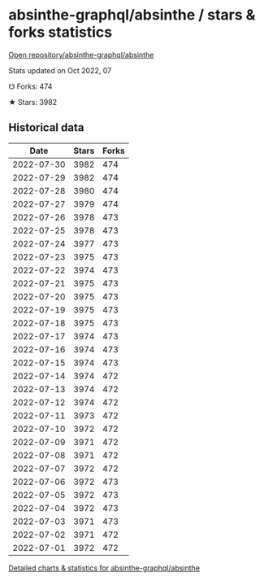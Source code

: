 # absinthe-graphql/absinthe / stars & forks statistics

[Open repository/absinthe-graphql/absinthe](https://github.com/absinthe-graphql/absinthe)

Stats updated on Oct 2022, 07

☋ Forks: 474

★ Stars: 3982

## Historical data
| Date | Stars | Forks |
|------|-------|-------|
| 2022-07-30 | 3982 | 474 | 
| 2022-07-29 | 3982 | 474 | 
| 2022-07-28 | 3980 | 474 | 
| 2022-07-27 | 3979 | 474 | 
| 2022-07-26 | 3978 | 473 | 
| 2022-07-25 | 3978 | 473 | 
| 2022-07-24 | 3977 | 473 | 
| 2022-07-23 | 3975 | 473 | 
| 2022-07-22 | 3974 | 473 | 
| 2022-07-21 | 3975 | 473 | 
| 2022-07-20 | 3975 | 473 | 
| 2022-07-19 | 3975 | 473 | 
| 2022-07-18 | 3975 | 473 | 
| 2022-07-17 | 3974 | 473 | 
| 2022-07-16 | 3974 | 473 | 
| 2022-07-15 | 3974 | 473 | 
| 2022-07-14 | 3974 | 472 | 
| 2022-07-13 | 3974 | 472 | 
| 2022-07-12 | 3974 | 472 | 
| 2022-07-11 | 3973 | 472 | 
| 2022-07-10 | 3972 | 472 | 
| 2022-07-09 | 3971 | 472 | 
| 2022-07-08 | 3971 | 472 | 
| 2022-07-07 | 3972 | 472 | 
| 2022-07-06 | 3972 | 473 | 
| 2022-07-05 | 3972 | 473 | 
| 2022-07-04 | 3972 | 473 | 
| 2022-07-03 | 3971 | 473 | 
| 2022-07-02 | 3971 | 472 | 
| 2022-07-01 | 3972 | 472 | 


[Detailed charts & statistics for absinthe-graphql/absinthe](https://reviewgithub.com/rep/absinthe-graphql/absinthe)
